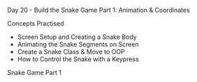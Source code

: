 Day 20 - Build the Snake Game Part 1: Animation & Coordinates

Concepts Practised

- Screen Setup and Creating a Snake Body
- Animating the Snake Segments on Screen
- Create a Snake Class & Move to OOP
- How to Control the Snake with a Keypress

Snake Game Part 1
